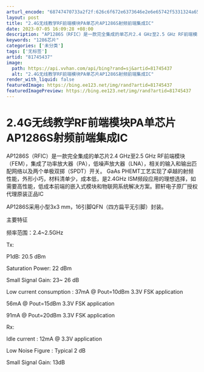 ```yaml
---
arturl_encode: "68747470733a2f2f:626c6f672e6373646e2e6e65742f5331324a656e6e69666572:2f61727469636c652f64657461696c732f3831373435343337"
layout: post
title: "2.4G无线教学RF前端模块PA单芯片AP1286S射频前端集成IC"
date: 2023-07-05 16:09:28 +08:00
description: "AP1286S（RFIC）是一款完全集成的单芯片2.4 GHz至2.5 GHz RF前端模块（FEM"
keywords: "1286芯片"
categories: ['未分类']
tags: ['无标签']
artid: "81745437"
image:
  path: https://api.vvhan.com/api/bing?rand=sj&artid=81745437
  alt: "2.4G无线教学RF前端模块PA单芯片AP1286S射频前端集成IC"
render_with_liquid: false
featuredImage: https://bing.ee123.net/img/rand?artid=81745437
featuredImagePreview: https://bing.ee123.net/img/rand?artid=81745437
---
```


# 2.4G无线教学RF前端模块PA单芯片AP1286S射频前端集成IC

AP1286S（RFIC）是一款完全集成的单芯片2.4 GHz至2.5 GHz RF前端模块（FEM），集成了功率放大器（PA），低噪声放大器（LNA），相关的输入和输出匹配网络以及两个单极双掷（SPDT）开关。 GaAs PHEMT工艺实现了卓越的射频性能，外形小巧，材料清单少，成本低，是2.4GHz ISM频段应用的理想选择，如需要高性能，低成本前端的嵌入式模块和物联网系统解决方案。颢轩电子原厂授权代理原装正品IC

AP1286S采用小型3x3 mm，16引脚QFN（四方扁平无引脚）封装。

主要特征
  
频率范围：2.4~2.5GHz

Tx:
  
P1dB: 20.5 dBm
  
Saturation Power: 22 dBm
  
Small Signal Gain: 23~ 26 dB
  
Low current consumption : 37mA @ Pout=10dBm 3.3V FSK application
  
56mA @ Pout=15dBm 3.3V FSK application
  
91mA @ Pout=20dBm 3.3V FSK application

Rx:
  
Idle current : 12mA @ 3.3V application
  
Low Noise Figure : Typical 2 dB
  
Small Signal Gain: 13dB